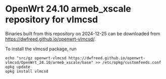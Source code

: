 OpenWrt 24.10 armeb_xscale repository for vlmcsd
========

Binaries built from this repository on 2024-12-25 can be downloaded from <https://dwfreed.github.io/openwrt-vlmcsd/>.

To install the vlmcsd package, run

```
echo "src/gz openwrt-vlmcsd https://dwfreed.github.io/openwrt-vlmcsd/OpenWrt_24.10/armeb_xscale/base" >> /etc/opkg/customfeeds.conf
opkg update
opkg install vlmcsd
```
